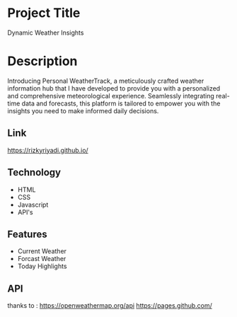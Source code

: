 
# Project Title

Dynamic Weather Insights

# Description
Introducing Personal WeatherTrack, a meticulously crafted weather information hub that I have developed to provide you with a personalized and comprehensive meteorological experience. Seamlessly integrating real-time data and forecasts, this platform is tailored to empower you with the insights you need to make informed daily decisions.

## Link
https://rizkyriyadi.github.io/

## Technology 
- HTML
- CSS
- Javascript
- API's

## Features

- Current Weather
- Forcast Weather
- Today Highlights

## API
thanks to : 
https://openweathermap.org/api
https://pages.github.com/